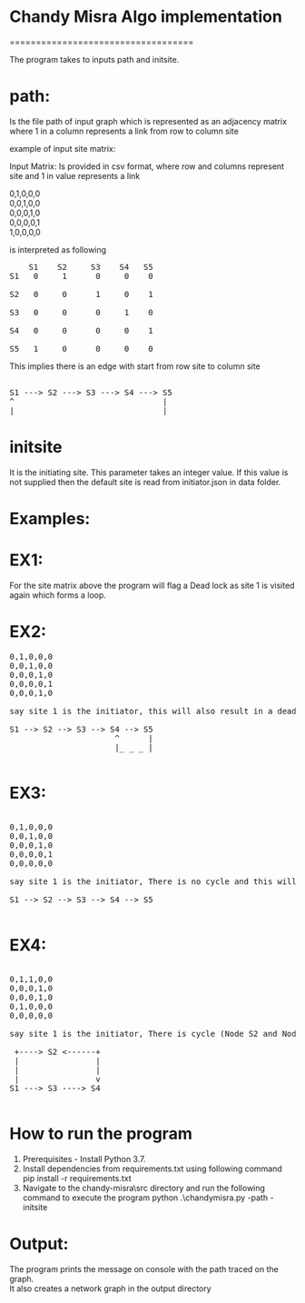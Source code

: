 # Chandy Misra Algo implementation
===================================

The program takes to inputs path and initsite.

path:
=====
Is the file path of input graph which is represented as an adjacency matrix where 1 in a column represents a link from row to column site

example of input site matrix:

Input Matrix: Is provided in csv format, where row and columns represent site and 1 in value represents a link 

0,1,0,0,0 <br />
0,0,1,0,0 <br />
0,0,0,1,0 <br />
0,0,0,0,1 <br />
1,0,0,0,0 <br />

is interpreted as following

<pre>
    S1    S2     S3    S4   S5
S1   0     1      0     0    0

S2   0     0      1     0    1

S3   0     0      0     1    0

S4   0     0      0     0    1

S5   1     0      0     0    0
</pre>

This implies there is an edge with start from row site to column site

<pre>

S1 ---> S2 ---> S3 ---> S4 ---> S5 
^                               | 
|_ _ _ _ _ _ _ _ _ _ _ _ _ _ _ _|
</pre>

initsite
========
It is the initiating site. This parameter takes an integer value. If this value is not supplied then the default site is read from initiator.json in data folder.


Examples:
========

EX1: 
====
For the site matrix above the program will flag a Dead lock as site 1 is visited again which forms a loop.

EX2:
====

<pre>
0,1,0,0,0
0,0,1,0,0
0,0,0,1,0
0,0,0,0,1
0,0,0,1,0

say site 1 is the initiator, this will also result in a deadlock. As there is a cycle formed between site 5 and 4.

S1 --> S2 --> S3 --> S4 --> S5
                      ^      |
                      |_ _ _ |

</pre>

EX3:
====

<pre>

0,1,0,0,0
0,0,1,0,0
0,0,0,1,0
0,0,0,0,1
0,0,0,0,0

say site 1 is the initiator, There is no cycle and this will NOT result in Deadlock.

S1 --> S2 --> S3 --> S4 --> S5

</pre>

EX4:
====

<pre>

0,1,1,0,0
0,0,0,1,0
0,0,0,1,0
0,1,0,0,0
0,0,0,0,0

say site 1 is the initiator, There is cycle (Node S2 and Node S4) and this will result in Deadlock.
  
 +----> S2 <------+ 
 |                |
 |                | 
 |                v
S1 ---> S3 ----> S4

</pre>

How to run the program
======================
1. Prerequisites - Install Python 3.7. 
2. Install dependencies from requirements.txt using following command 
   pip install -r requirements.txt
3. Navigate to the chandy-misra\src directory and run the following command to execute the program 
   python .\chandymisra.py -path <provide input file path here> -initsite <provide initiating site number>

Output:
======
The program prints the message on console with the path traced on the graph. <br />
It also creates a network graph in the output directory

   
